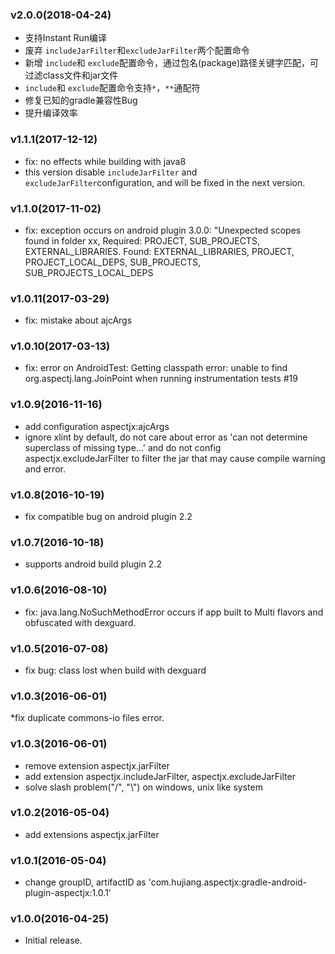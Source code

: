 ### v2.0.0(2018-04-24)
* 支持Instant Run编译
* 废弃 `includeJarFilter`和`excludeJarFilter`两个配置命令
* 新增 `include`和 `exclude`配置命令，通过包名(package)路径关键字匹配，可过滤class文件和jar文件
* `include`和 `exclude`配置命令支持`*`，`**`通配符
* 修复已知的gradle兼容性Bug
* 提升编译效率

### v1.1.1(2017-12-12)
* fix: no effects while building with java8
* this version disable `includeJarFilter` and `excludeJarFilter`configuration, and will be fixed in the next version.

### v1.1.0(2017-11-02)
* fix: exception occurs on android plugin 3.0.0: "Unexpected scopes found in folder xx, Required: PROJECT, SUB_PROJECTS, EXTERNAL_LIBRARIES. Found: EXTERNAL_LIBRARIES, PROJECT, PROJECT_LOCAL_DEPS, SUB_PROJECTS, SUB_PROJECTS_LOCAL_DEPS

### v1.0.11(2017-03-29)
* fix: mistake about ajcArgs 

### v1.0.10(2017-03-13)
* fix: error on AndroidTest: Getting classpath error: unable to find org.aspectj.lang.JoinPoint when running instrumentation tests #19

### v1.0.9(2016-11-16)
* add configuration aspectjx:ajcArgs
* ignore xlint by default, do not care about error as 'can not determine superclass of missing type...' 
and do not config aspectjx.excludeJarFilter to filter the jar that may cause compile warning and error.

### v1.0.8(2016-10-19)
* fix compatible bug on android plugin 2.2

### v1.0.7(2016-10-18)
* supports android build plugin 2.2

### v1.0.6(2016-08-10)
* fix: java.lang.NoSuchMethodError occurs if app built to Multi flavors and obfuscated with dexguard.

### v1.0.5(2016-07-08)
* fix bug: class lost when build with dexguard

### v1.0.3(2016-06-01)
 *fix duplicate commons-io files error.

### v1.0.3(2016-06-01)
* remove extension aspectjx.jarFilter
* add extension aspectjx.includeJarFilter, aspectjx.excludeJarFilter
* solve slash problem("/", "\\") on windows, unix like system

### v1.0.2(2016-05-04)
* add extensions aspectjx.jarFilter

### v1.0.1(2016-05-04)
* change groupID, artifactID as 'com.hujiang.aspectjx:gradle-android-plugin-aspectjx:1.0.1'

### v1.0.0(2016-04-25)

* Initial release.